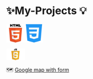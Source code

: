 # ✨My-Projects 💡 

<img src="html-tutorial.png" width ="50px"><img src="mycss.png" width ="50px">

<img src="JavaScript-Logo.png" width="50px">


 🗺️ <a href="https://manishdeveloper333.github.io/web-template-by-table/form google map.html">Google map with form</a>
